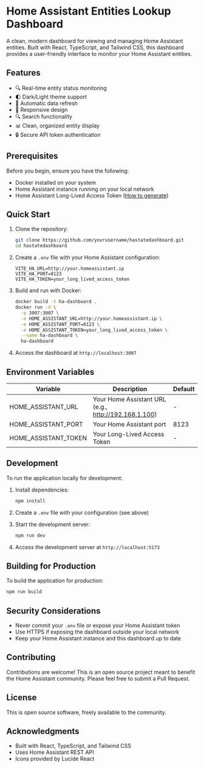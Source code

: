 # Home Assistant Entities Lookup Dashboard

A clean, modern dashboard for viewing and managing Home Assistant entities. Built with React, TypeScript, and Tailwind CSS, this dashboard provides a user-friendly interface to monitor your Home Assistant entities.

## Features

- 🔍 Real-time entity status monitoring
- 🌓 Dark/Light theme support
- 🔄 Automatic data refresh
- 📱 Responsive design
- 🔍 Search functionality
- 📊 Clean, organized entity display
- 🔒 Secure API token authentication

## Prerequisites

Before you begin, ensure you have the following:

- Docker installed on your system
- Home Assistant instance running on your local network
- Home Assistant Long-Lived Access Token ([How to generate](https://developers.home-assistant.io/docs/auth_api/#long-lived-access-token))

## Quick Start

1. Clone the repository:
   ```bash
   git clone https://github.com/yourusername/hastatedashboard.git
   cd hastatedashboard
   ```

2. Create a `.env` file with your Home Assistant configuration:
   ```env
   VITE_HA_URL=http://your.homeassistant.ip
   VITE_HA_PORT=8123
   VITE_HA_TOKEN=your_long_lived_access_token
   ```

3. Build and run with Docker:
   ```bash
   docker build -t ha-dashboard .
   docker run -d \
     -p 3007:3007 \
     -e HOME_ASSISTANT_URL=http://your.homeassistant.ip \
     -e HOME_ASSISTANT_PORT=8123 \
     -e HOME_ASSISTANT_TOKEN=your_long_lived_access_token \
     --name ha-dashboard \
     ha-dashboard
   ```

4. Access the dashboard at `http://localhost:3007`

## Environment Variables

| Variable | Description | Default |
|----------|-------------|---------|
| HOME_ASSISTANT_URL | Your Home Assistant URL (e.g., http://192.168.1.100) | - |
| HOME_ASSISTANT_PORT | Your Home Assistant port | 8123 |
| HOME_ASSISTANT_TOKEN | Your Long-Lived Access Token | - |

## Development

To run the application locally for development:

1. Install dependencies:
   ```bash
   npm install
   ```

2. Create a `.env` file with your configuration (see above)

3. Start the development server:
   ```bash
   npm run dev
   ```

4. Access the development server at `http://localhost:5173`

## Building for Production

To build the application for production:

```bash
npm run build
```

## Security Considerations

- Never commit your `.env` file or expose your Home Assistant token
- Use HTTPS if exposing the dashboard outside your local network
- Keep your Home Assistant instance and this dashboard up to date

## Contributing

Contributions are welcome! This is an open source project meant to benefit the Home Assistant community. Please feel free to submit a Pull Request.

## License

This is open source software, freely available to the community.

## Acknowledgments

- Built with React, TypeScript, and Tailwind CSS
- Uses Home Assistant REST API
- Icons provided by Lucide React
